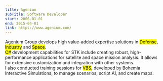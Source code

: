 ```yaml
---
title: Agenium
subTitle: Software Developer
start: 2006-01-01
end: 2015-04-01
link: https://www.agenium.com/
---
```


Agenium Group develops high value-added expertise solutions in <mark>Defense</mark>, <mark>Industry</mark> and <mark>Space</mark>.
\
<mark>C#</mark> development capabilities for STK include creating robust, high-performance applications for satellite and space mission analysis. It allows for extensive customization and integration with other systems.
\
I also conducted training sessions for <mark>VBS</mark>, developed by Bohemia Interactive Simulations, to manage scenarios, script AI, and create maps.
